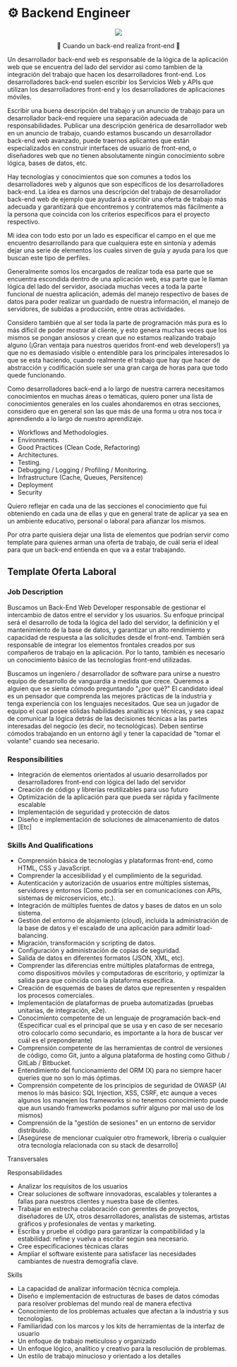 # ⚙️ Backend Engineer

<p align="center">
  <img src="https://user-images.githubusercontent.com/22304957/126021051-7dcc6b26-f059-40c8-b2ae-70f5d293168e.png" />
  <p align="center">🥵 Cuando un back-end realiza front-end 🥵</p>
</p>

Un desarrollador back-end web es responsable de la lógica de la aplicación web que se encuentra del lado del servidor asi como tambien de la integración del trabajo que hacen los desarrolladores front-end. Los desarrolladores back-end suelen escribir los Servicios Web y APIs que utilizan los desarrolladores front-end y los desarrolladores de aplicaciones móviles.

Escribir una buena descripción del trabajo y un anuncio de trabajo para un desarrollador back-end requiere una separación adecuada de responsabilidades. Publicar una descripción genérica de desarrollador web en un anuncio de trabajo, cuando estamos buscando un desarrollador back-end web avanzado, puede traernos aplicantes que están especializados en construir interfaces de usuario de front-end, o diseñadores web que no tienen absolutamente ningún conocimiento sobre lógica, bases de datos, etc.

Hay tecnologías y conocimientos que son comunes a todos los desarrolladores web y algunos que son específicos de los desarrolladores back-end. La idea es darnos una descripción del trabajo de desarrollador back-end web de ejemplo que ayudará a escribir una oferta de trabajo más adecuada y garantizará que encontremos y contratemos más fácilmente a la persona que coincida con los criterios específicos para el proyecto respectivo.

Mi idea con todo esto por un lado es especificar el campo en el que me encuentro desarrollando para que cualquiera este en sintonía y además dejar una serie de elementos los cuales sirven de guía y ayuda para los que buscan este tipo de perfiles.

Generalmente somos los encargados de realizar toda esa parte que se encuentra escondida dentro de una aplicación web, esa parte que le llaman lógica del lado del servidor, asociada muchas veces a toda la parte funcional de nuestra aplicación, además del manejo respectivo de bases de datos para poder realizar un guardado de nuestra información, el manejo de servidores, de subidas a producción, entre otras actividades.

Considero también que al ser toda la parte de programación más pura es lo más díficil de poder mostrar al cliente, y esto genera muchas veces que los mismos se pongan ansiosos y crean que no estamos realizando trabajo alguno (¡Gran ventaja para nuestros queridos front-end web developers!) ya que no es demasiado visible o entendible para los principales interesados lo que se esta haciendo, cuando realmente el trabajo que hay que hacer de abstracción y codificación suele ser una gran carga de horas para que todo quede funcionando.

Como desarrolladores back-end a lo largo de nuestra carrera necesitamos conocimientos en muchas áreas o temáticas, quiero poner una lista de conocimientos generales en los cuales ahondaremos en otras secciones, considero que en general son las que más de una forma u otra nos toca ir aprendiendo a lo largo de nuestro aprendizaje.

- Workflows and Methodologies.
- Environments.
- Good Practices (Clean Code, Refactoring)
- Architectures.
- Testing.
- Debugging / Logging / Profiling / Monitoring.
- Infrastructure (Cache, Queues, Persitence)
- Deployment
- Security

Quiero reflejar en cada una de las secciones el conocimiento que fui obteniendo en cada una de ellas y que en general trate de aplicar ya sea en un ambiente educativo, personal o laboral para afianzar los mismos.

Por otra parte quisiera dejar una lista de elementos que podrían servir como template para quienes arman una oferta de trabajo, de cuál sería el ideal para que un back-end entienda en que va a estar trabajando.

## Template Oferta Laboral

### Job Description

Buscamos un Back-End Web Developer responsable de gestionar el intercambio de datos entre el servidor y los usuarios. Su enfoque principal será el desarrollo de toda la lógica del lado del servidor, la definición y el mantenimiento de la base de datos, y garantizar un alto rendimiento y capacidad de respuesta a las solicitudes desde el front-end. También será responsable de integrar los elementos frontales creados por sus compañeros de trabajo en la aplicación. Por lo tanto, también es necesario un conocimiento básico de las tecnologías front-end utilizadas.

Buscamos un ingeniero / desarrollador de software para unirse a nuestro equipo de desarrollo de vanguardia a medida que crece. Queremos a alguien que se sienta cómodo preguntando "¿por qué?" El candidato ideal es un pensador que comprenda las mejores prácticas de la industria y tenga experiencia con los lenguajes necesitados. Que sea un jugador de equipo el cual posee sólidas habilidades analíticas y técnicas, y sea capaz de comunicar la lógica detrás de las decisiones técnicas a las partes interesadas del negocio (es decir, no tecnológicas). Deben sentirse cómodos trabajando en un entorno ágil y tener la capacidad de "tomar el volante" cuando sea necesario.

### Responsibilities

- Integración de elementos orientados al usuario desarrollados por desarrolladores front-end con lógica del lado del servidor
- Creación de código y librerías reutilizables para uso futuro
- Optimización de la aplicación para que pueda ser rápida y facilmente escalable
- Implementación de seguridad y protección de datos
- Diseño e implementación de soluciones de almacenamiento de datos
- [Etc]

### Skills And Qualifications

- Comprensión básica de tecnologías y plataformas front-end, como HTML, CSS y JavaScript.
- Comprender la accesibilidad y el cumplimiento de la seguridad.
- Autenticación y autorización de usuarios entre múltiples sistemas, servidores y entornos (Como podría ser en comunicaciones con APIs, sistemas de microservicios, etc.).
- Integración de múltiples fuentes de datos y bases de datos en un solo sistema.
- Gestión del entorno de alojamiento (cloud), incluida la administración de la base de datos y el escalado de una aplicación para admitir load-balancing.
- Migración, transformación y scripting de datos.
- Configuración y administración de copias de seguridad.
- Salida de datos en diferentes formatos (JSON, XML, etc).
- Comprender las diferencias entre múltiples plataformas de entrega, como dispositivos móviles y computadoras de escritorio, y optimizar la salida para que coincida con la plataforma específica.
- Creación de esquemas de bases de datos que representen y respalden los procesos comerciales.
- Implementación de plataformas de prueba automatizadas (pruebas unitarias, de integración, e2e).
- Conocimiento competente de un lenguaje de programación back-end (Especificar cual es el principal que se usa y en caso de ser necesario otro colocarlo como secundario, es importante a la hora de buscar ver cuál es el preponderante)
- Comprensión competente de las herramientas de control de versiones de código, como Git, junto a alguna plataforma de hosting como Github / GitLab / Bitbucket.
- Entendimiento del funcionamiento del ORM (X) para no siempre hacer queries que no son lo más óptimas.
- Comprensión competente de los principios de seguridad de OWASP (Al menos lo más básico: SQL Injection, XSS, CSRF, etc aunque a veces algunos los manejen los frameworks si no tenemos conocimiento puede que aun usando frameworks podamos sufrir alguno por mal uso de los mismos)
- Comprensión de la "gestión de sesiones" en un entorno de servidor distribuido.
- [Asegúrese de mencionar cualquier otro framework, librería o cualquier otra tecnología relacionada con su stack de desarrollo]

Transversales

Responsabilidades
- Analizar los requisitos de los usuarios
- Crear soluciones de software innovadoras, escalables y tolerantes a fallas para nuestros clientes y nuestra base de clientes.
- Trabajar en estrecha colaboración con gerentes de proyectos, diseñadores de UX, otros desarrolladores, analistas de sistemas, artistas gráficos y profesionales de ventas y marketing.
- Escriba y pruebe el código para garantizar la compatibilidad y la estabilidad: refine y vuelva a escribir según sea necesario.
- Cree especificaciones técnicas claras
- Ampliar el software existente para satisfacer las necesidades cambiantes de nuestra demografía clave.

Skills
- La capacidad de analizar información técnica compleja.
- Diseño e implementación de estructuras de bases de datos cómodas para resolver problemas del mundo real de manera efectiva
- Conocimiento de los problemas actuales que afectan a la industria y sus tecnologías.
- Familiaridad con los marcos y los kits de herramientas de la interfaz de usuario
- Un enfoque de trabajo meticuloso y organizado
- Un enfoque lógico, analítico y creativo para la resolución de problemas.
- Un estilo de trabajo minucioso y orientado a los detalles
